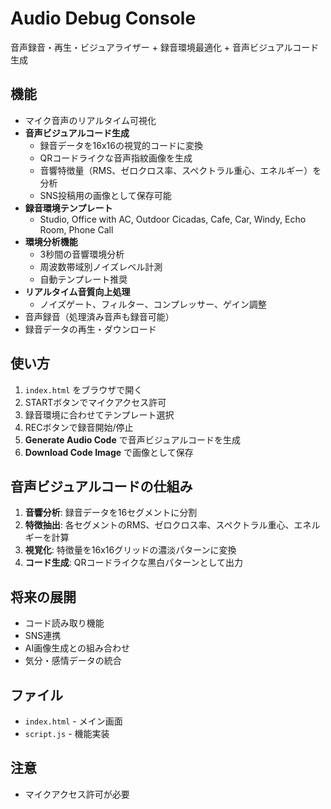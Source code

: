 # Audio Debug Console

音声録音・再生・ビジュアライザー + 録音環境最適化 + 音声ビジュアルコード生成

## 機能

- マイク音声のリアルタイム可視化
- **音声ビジュアルコード生成**
  - 録音データを16x16の視覚的コードに変換
  - QRコードライクな音声指紋画像を生成
  - 音響特徴量（RMS、ゼロクロス率、スペクトラル重心、エネルギー）を分析
  - SNS投稿用の画像として保存可能
- **録音環境テンプレート**
  - Studio, Office with AC, Outdoor Cicadas, Cafe, Car, Windy, Echo Room, Phone Call
- **環境分析機能**
  - 3秒間の音響環境分析
  - 周波数帯域別ノイズレベル計測
  - 自動テンプレート推奨
- **リアルタイム音質向上処理**
  - ノイズゲート、フィルター、コンプレッサー、ゲイン調整
- 音声録音（処理済み音声も録音可能）
- 録音データの再生・ダウンロード

## 使い方

1. `index.html` をブラウザで開く
2. STARTボタンでマイクアクセス許可
3. 録音環境に合わせてテンプレート選択
4. RECボタンで録音開始/停止
5. **Generate Audio Code** で音声ビジュアルコードを生成
6. **Download Code Image** で画像として保存

## 音声ビジュアルコードの仕組み

1. **音響分析**: 録音データを16セグメントに分割
2. **特徴抽出**: 各セグメントのRMS、ゼロクロス率、スペクトラル重心、エネルギーを計算
3. **視覚化**: 特徴量を16x16グリッドの濃淡パターンに変換
4. **コード生成**: QRコードライクな黒白パターンとして出力

## 将来の展開

- コード読み取り機能
- SNS連携
- AI画像生成との組み合わせ
- 気分・感情データの統合

## ファイル

- `index.html` - メイン画面
- `script.js` - 機能実装

## 注意

- マイクアクセス許可が必要